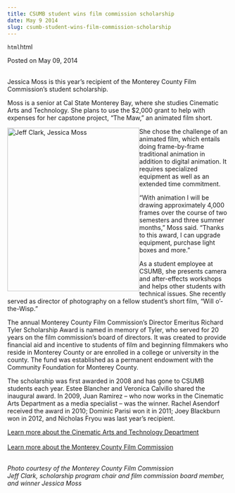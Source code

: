 ```yaml
---
title: CSUMB student wins film commission scholarship
date: May 9 2014
slug: csumb-student-wins-film-commission-scholarship
---
```


`html`html

<span class="date">Posted on May 09, 2014 </span>

<p><br>
Jessica Moss is this year&#x2019;s recipient of the Monterey County Film
Commission&#x2019;s student scholarship.</br></p>
<p>Moss is a senior at Cal State Monterey Bay, where she studies
Cinematic Arts and Technology. She plans to use the $2,000 grant to
help with expenses for her capstone project, &#x201C;The Maw,&#x201D; an animated
film short.</p>
<p><img alt="Jeff Clark, Jessica Moss" src="https://news.csumb.edu/sites/default/files/65/attachments/news/images/jeff_clark_mcfc_board_member_and_scholarship_chair__and_jessica_moss.jpg" style="width:300px; height:371px; float:left">She chose the
challenge of an animated film, which entails doing frame-by-frame
traditional animation in addition to digital animation. It requires
specialized equipment as well as an extended time commitment.</img></p>
<p>&#x201C;With animation I will be drawing approximately 4,000 frames
over the course of two semesters and three summer months,&#x201D; Moss
said. &#x201C;Thanks to this award, I can upgrade equipment, purchase
light boxes and more.&#x201D;</p>
<p>As a student employee at CSUMB, she presents camera and
after-effects workshops and helps other students with technical
issues. She recently served as director of photography on a fellow
student&#x2019;s short film, &#x201C;Will o&#x2019;-the-Wisp.&#x201D;</p>
<p>The annual Monterey County Film Commission&#x2019;s Director Emeritus
Richard Tyler Scholarship Award is named in memory of Tyler, who
served for 20 years on the film commission&#x2019;s board of directors. It
was created to provide financial aid and incentive to students of
film and beginning filmmakers who reside in Monterey County or are
enrolled in a college or university in the county. The fund was
established as a permanent endowment with the Community Foundation
for Monterey County.</p>
<p>The scholarship was first awarded in 2008 and has gone to CSUMB
students each year. Estee Blancher and Veronica Calvillo shared the
inaugural award. In 2009, Juan Ramirez &#x2013; who now works in the
Cinematic Arts Department as a media specialist &#x2013; was the winner.
Rachel Asendorf received the award in 2010; Dominic Parisi won it
in 2011; Joey Blackburn won in 2012, and Nicholas Fryou was last
year&#x2019;s recipient.&#xA0;</p>
<p><a href="https://csumb.edu/tat" rel="nofollow">Learn more about
the Cinematic Arts and Technology Department</a><br>
<br>
<a href="https://www.FilmMonterey.org" rel="nofollow">Learn more
about the Monterey County Film Commission</a></br></br></p>
<p class="small"><em>Photo courtesy of the Monterey County Film
Commission<br>
Jeff Clark, scholarship program chair and film commission board
member, and winner Jessica Moss</br></em><br>
&#xA0;</br></p>

```

```
